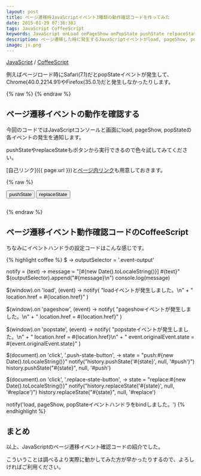 ```yaml
---
layout: post
title: ページ遷移時JavaScriptイベント3種類の動作確認コードを作ってみた
date: 2015-01-29 07:36:38J
tags: JavaScript CoffeeScript
keywords: JavaScript onLoad onPageShow onPopState pushState relpaceState Rails turbolinks
description: ページ遷移した時に発生するJavaScriptイベントがload, pageShow, popStateといくつかあってブラウザによって挙動が違ったりするので動作確認用のコードを作りました。Railsのturbolinks機能を使う時など、結構確認することがありそうなので公開しておきます。
image: js.png
---
```

[JavaScript](/tags/javascript/) / [CoffeeScript](/tags/coffeescript/)

例えばページロード時にSafari(7.1)だとpopStateイベントが発生して、Chrome(40.0.2214.91)やFirefox(35.0.1)だと発生しなかったりします。

{% raw %}
<a name="self"></a>
<a name="push"></a>
<a name="replace"></a>
{% endraw %}

## ページ遷移イベントの動作を確認する

今回のコードではJavaScriptコンソールと画面にload, pageShow, popStateの各イベントの発生を通知します。

pushStateやreplaceStateもボタンから実行できるので色々試してみてください。

[自己リンク]({{ page.url }})と[ページ内リンク](#self)も用意しておきます。

{% raw %}
<script src="/js/jquery.min.js"></script>
<script src="/js/transition.js"></script>

<input type="button" class="push-state-button" value="pushState"/>
<input type="button" class="replace-state-button" value="replaceState"/>
<pre><code class="event-output"></code></pre>
{% endraw %}

## ページ遷移イベント動作確認コードのCoffeeScript

ちなみにイベントハンドラの設定コードはこんな感じです。

{% highlight coffee %}
$ ->
  outputSelector = '.event-output'

  notify = (text) ->
    message = "[#{new Date().toLocaleString()}] #{text}"
    $(outputSelector).append("#{message}\n")
    console.log(message)

  $(window).on 'load', (event) ->
    notify(
      "loadイベントが発生しました。\n" +
      "  location.href = #{location.href}"
    )

  $(window).on 'pageshow', (event) ->
    notify(
      "pageshowイベントが発生しました。\n" +
      "  location.href = #{location.href}"
    )

  $(window).on 'popstate', (event) ->
    notify(
      "popstateイベントが発生しました。\n" +
      "  location.href = #{location.href}\n" +
      "  event.originalEvent.state = #{event.originalEvent.state}"
    )

  $(document).on 'click', '.push-state-button', ->
    state = "push:#{new Date().toLocaleString()}"
    notify("history.pushState('#{state}', null, '#push')")
    history.pushState("#{state}", null, '#push')

  $(document).on 'click', '.replace-state-button', ->
    state = "replace:#{new Date().toLocaleString()}"
    notify("history.replaceState('#{state}', null, '#replace')")
    history.replaceState("#{state}", null, '#replace')

  notify('load, pageShow, popStateイベントハンドラをbindしました。')
{% endhighlight %}

## まとめ

以上、JavaScriptのページ遷移イベント確認コードの紹介でした。

こういうことは調べるより実際に動かしてみた方が早かったりするので、よろしければご利用ください。

